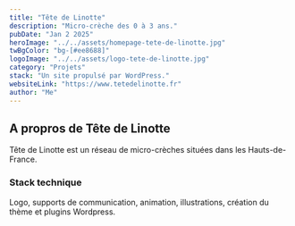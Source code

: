```yaml
---
title: "Tête de Linotte"
description: "Micro-crèche des 0 à 3 ans."
pubDate: "Jan 2 2025"
heroImage: "../../assets/homepage-tete-de-linotte.jpg"
twBgColor: "bg-[#ee8688]"
logoImage: "../../assets/logo-tete-de-linotte.jpg"
category: "Projets"
stack: "Un site propulsé par WordPress."
websiteLink: "https://www.tetedelinotte.fr"
author: "Me"
---
```


## A propros de Tête de Linotte

Tête de Linotte est un réseau de micro-crèches situées dans les Hauts-de-France.

### Stack technique

Logo, supports de communication, animation, illustrations, création du thème et plugins Wordpress.
